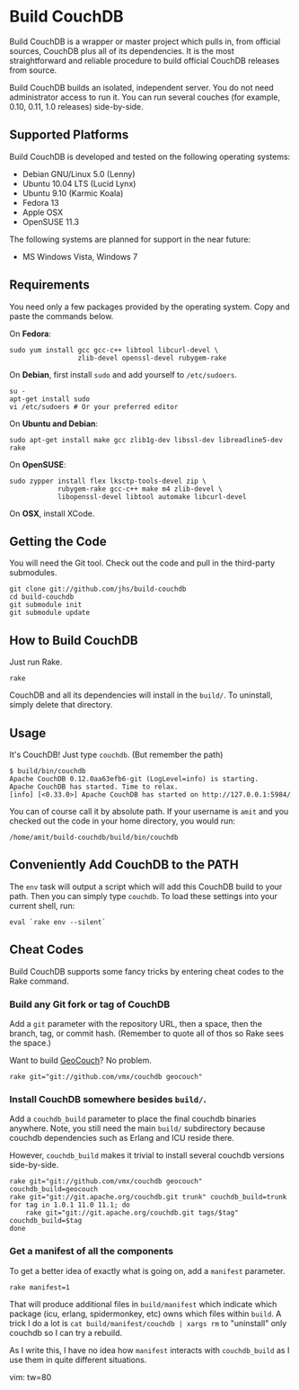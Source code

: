 Build CouchDB
=============

Build CouchDB is a wrapper or master project which pulls in, from official
sources, CouchDB plus all of its dependencies. It is the most straightforward
and reliable procedure to build official CouchDB releases from source.

Build CouchDB builds an isolated, independent server. You do not need
administrator access to run it. You can run several couches (for example, 0.10,
0.11, 1.0 releases) side-by-side.

## Supported Platforms

Build CouchDB is developed and tested on the following operating systems:

 * Debian GNU/Linux 5.0 (Lenny)
 * Ubuntu 10.04 LTS (Lucid Lynx)
 * Ubuntu 9.10 (Karmic Koala)
 * Fedora 13
 * Apple OSX
 * OpenSUSE 11.3

The following systems are planned for support in the near future:

 * MS Windows Vista, Windows 7

## Requirements

You need only a few packages provided by the operating system. Copy and paste
the commands below.

On **Fedora**:

    sudo yum install gcc gcc-c++ libtool libcurl-devel \
                     zlib-devel openssl-devel rubygem-rake

On **Debian**, first install `sudo` and add yourself to `/etc/sudoers`.

    su -
    apt-get install sudo
    vi /etc/sudoers # Or your preferred editor

On **Ubuntu and Debian**:

    sudo apt-get install make gcc zlib1g-dev libssl-dev libreadline5-dev rake

On **OpenSUSE**:

    sudo zypper install flex lksctp-tools-devel zip \
				rubygem-rake gcc-c++ make m4 zlib-devel \
				libopenssl-devel libtool automake libcurl-devel

On **OSX**, install XCode.


## Getting the Code

You will need the Git tool. Check out the code and pull in the third-party
submodules.

    git clone git://github.com/jhs/build-couchdb
    cd build-couchdb
    git submodule init
    git submodule update

## How to Build CouchDB

Just run Rake.

    rake

CouchDB and all its dependencies will install in the `build/`. To uninstall,
simply delete that directory.

## Usage

It's CouchDB! Just type `couchdb`. (But remember the path)

    $ build/bin/couchdb
    Apache CouchDB 0.12.0aa63efb6-git (LogLevel=info) is starting.
    Apache CouchDB has started. Time to relax.
    [info] [<0.33.0>] Apache CouchDB has started on http://127.0.0.1:5984/

You can of course call it by absolute path. If your username is `amit` and you
checked out the code in your home directory, you would run:

    /home/amit/build-couchdb/build/bin/couchdb

## Conveniently Add CouchDB to the PATH

The `env` task will output a script which will add this CouchDB build to your
path. Then you can simply type `couchdb`. To load these settings into your
current shell, run:

    eval `rake env --silent`

## Cheat Codes

Build CouchDB supports some fancy tricks by entering cheat codes to the Rake
command.

### Build any Git fork or tag of CouchDB

Add a `git` parameter with the repository URL, then a space, then the branch,
tag, or commit hash. (Remember to quote all of thos so Rake sees the space.)

Want to build [GeoCouch][geocouch]? No problem.

    rake git="git://github.com/vmx/couchdb geocouch"

### Install CouchDB somewhere besides `build/`.

Add a `couchdb_build` parameter to place the final couchdb binaries anywhere.
Note, you still need the main `build/` subdirectory because couchdb dependencies
such as Erlang and ICU reside there.

However, `couchdb_build` makes it trivial to install several couchdb versions
side-by-side.

    rake git="git://github.com/vmx/couchdb geocouch" couchdb_build=geocouch
    rake git="git://git.apache.org/couchdb.git trunk" couchdb_build=trunk
    for tag in 1.0.1 11.0 11.1; do
        rake git="git://git.apache.org/couchdb.git tags/$tag" couchdb_build=$tag
    done

### Get a manifest of all the components

To get a better idea of exactly what is going on, add a `manifest` parameter.

    rake manifest=1

That will produce additional files in `build/manifest` which indicate which
package (icu, erlang, spidermonkey, etc) owns which files within `build`. A
trick I do a lot is `cat build/manifest/couchdb | xargs rm` to "uninstall" only
couchdb so I can try a rebuild.

As I write this, I have no idea how `manifest` interacts with `couchdb_build`
as I use them in quite different situations.

 [geocouch]: http://vmx.cx/cgi-bin/blog/index.cgi/geocouch-the-future-is-now:2010-05-03:en,CouchDB,Python,Erlang,geo

vim: tw=80
